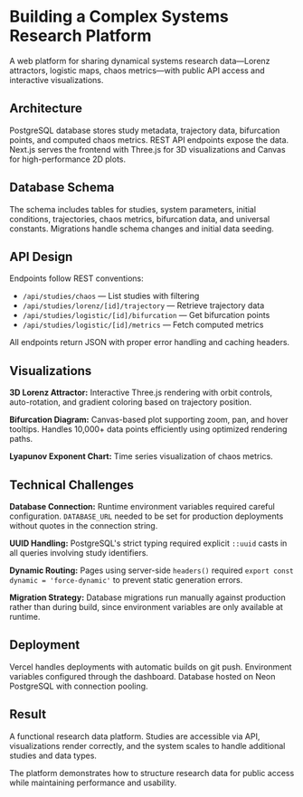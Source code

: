 # Building a Complex Systems Research Platform

A web platform for sharing dynamical systems research data—Lorenz attractors, logistic maps, chaos metrics—with public API access and interactive visualizations.

## Architecture

PostgreSQL database stores study metadata, trajectory data, bifurcation points, and computed chaos metrics. REST API endpoints expose the data. Next.js serves the frontend with Three.js for 3D visualizations and Canvas for high-performance 2D plots.

## Database Schema

The schema includes tables for studies, system parameters, initial conditions, trajectories, chaos metrics, bifurcation data, and universal constants. Migrations handle schema changes and initial data seeding.

## API Design

Endpoints follow REST conventions:
- `/api/studies/chaos` — List studies with filtering
- `/api/studies/lorenz/[id]/trajectory` — Retrieve trajectory data
- `/api/studies/logistic/[id]/bifurcation` — Get bifurcation points
- `/api/studies/logistic/[id]/metrics` — Fetch computed metrics

All endpoints return JSON with proper error handling and caching headers.

## Visualizations

**3D Lorenz Attractor:** Interactive Three.js rendering with orbit controls, auto-rotation, and gradient coloring based on trajectory position.

**Bifurcation Diagram:** Canvas-based plot supporting zoom, pan, and hover tooltips. Handles 10,000+ data points efficiently using optimized rendering paths.

**Lyapunov Exponent Chart:** Time series visualization of chaos metrics.

## Technical Challenges

**Database Connection:** Runtime environment variables required careful configuration. `DATABASE_URL` needed to be set for production deployments without quotes in the connection string.

**UUID Handling:** PostgreSQL's strict typing required explicit `::uuid` casts in all queries involving study identifiers.

**Dynamic Routing:** Pages using server-side `headers()` required `export const dynamic = 'force-dynamic'` to prevent static generation errors.

**Migration Strategy:** Database migrations run manually against production rather than during build, since environment variables are only available at runtime.

## Deployment

Vercel handles deployments with automatic builds on git push. Environment variables configured through the dashboard. Database hosted on Neon PostgreSQL with connection pooling.

## Result

A functional research data platform. Studies are accessible via API, visualizations render correctly, and the system scales to handle additional studies and data types.

The platform demonstrates how to structure research data for public access while maintaining performance and usability.






